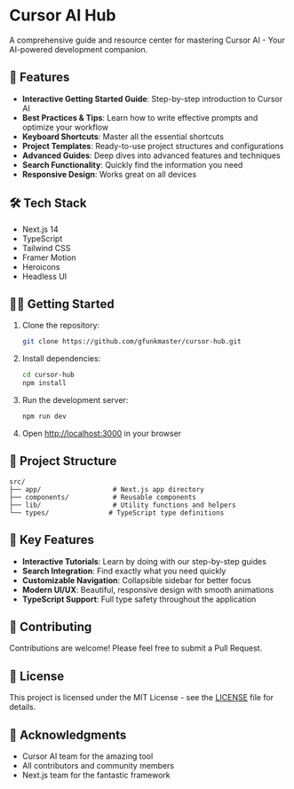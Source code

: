 # Cursor AI Hub

A comprehensive guide and resource center for mastering Cursor AI - Your AI-powered development companion.

## 🚀 Features

- **Interactive Getting Started Guide**: Step-by-step introduction to Cursor AI
- **Best Practices & Tips**: Learn how to write effective prompts and optimize your workflow
- **Keyboard Shortcuts**: Master all the essential shortcuts
- **Project Templates**: Ready-to-use project structures and configurations
- **Advanced Guides**: Deep dives into advanced features and techniques
- **Search Functionality**: Quickly find the information you need
- **Responsive Design**: Works great on all devices

## 🛠 Tech Stack

- Next.js 14
- TypeScript
- Tailwind CSS
- Framer Motion
- Heroicons
- Headless UI

## 🏃‍♂️ Getting Started

1. Clone the repository:

   ```bash
   git clone https://github.com/gfunkmaster/cursor-hub.git
   ```

2. Install dependencies:

   ```bash
   cd cursor-hub
   npm install
   ```

3. Run the development server:

   ```bash
   npm run dev
   ```

4. Open [http://localhost:3000](http://localhost:3000) in your browser

## 📁 Project Structure

```
src/
├── app/                  # Next.js app directory
├── components/           # Reusable components
├── lib/                  # Utility functions and helpers
└── types/               # TypeScript type definitions
```

## 🎯 Key Features

- **Interactive Tutorials**: Learn by doing with our step-by-step guides
- **Search Integration**: Find exactly what you need quickly
- **Customizable Navigation**: Collapsible sidebar for better focus
- **Modern UI/UX**: Beautiful, responsive design with smooth animations
- **TypeScript Support**: Full type safety throughout the application

## 🤝 Contributing

Contributions are welcome! Please feel free to submit a Pull Request.

## 📝 License

This project is licensed under the MIT License - see the [LICENSE](LICENSE) file for details.

## 🙏 Acknowledgments

- Cursor AI team for the amazing tool
- All contributors and community members
- Next.js team for the fantastic framework
